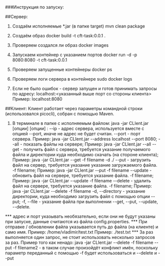 
###Инструкция по запуску:

##Сервер:

1) Создаём исполняемые *.jar (в папке target)
mvn clean package 

2) Создаём образ
docker build -t cft-task:0.0.1 .	

3) Проверяем создался ли образ
docker images

4) Запускаем контейнер с указанием портов
docker run -d -p 8080:8080 -t cft-task:0.0.1 

5) Проверяем запущенные контейнеры
docker ps

6) Проверяем логи сервера в контейнере
sudo docker logs <container id>

7) Если не было ошибок - сервер запущен и готов принимать запросы по адресу:
localhost:<указанный выше порт со стороны клиента>
Пример: localhost:8080


##Клиент:
Клиент работает через параметры командной строки (использовался picocli), собран с помощью Maven.

1) В терминале в папке с исполняемым файлом:
java -jar CLIent.jar [опции]
[опции] :
	--ip - адрес сервера, используется вместе с опцией --port, иначе не адрес не будет считан. 
	--port - порт сервера. 
		Пример: java -jar CLIent.jar --address localhost --port 8080;
	--all - показать файлы на сервере;
		Пример: java -jar CLIent.jar --all
	--get - получить файл с сервера, требуется указание получаемого файла и директории куда необходимо скачать (на стороне клиента);
		Пример: java -jar CLIent.jar --get -f filename -d ./
	--put - загрузить файл на сервер, требуется указание указание загружаемого файла. -f filename;
		Пример: java -jar CLIent.jar --put -f filename
	--update - обновить файл на сервере, требуется указание файла. -f filename;
		Пример: java -jar CLIent.jar --update -f filename
	--delete - удалить файл на сервере, требуется указание файла. -f filename;
		Пример: java -jar CLIent.jar --delete -f filename
	-d, --directory - указание директории, куда необходимо загрузить файл с помощью опции --put;
	-f, --file - указание файла при выполнении --get, --put, --update, --delete.
	
*** адрес и порт указывать необязательно, если они не будут указаны при запуске, данные считаются из файла config.properties.
*** При отправке / обновлении файла указывается путь до файла (на клиенте) и само имя. 
Пример: /home/vladimir/test.txt 
Пример: ./test.txt
*** За раз выполняется один запрос, не стоит использовать несколько запросов за раз. 
	Пример того как ненадо: java -jar CLIent.jar --delete -f filename --put -f filename2 - в таком случае произойдёт конфликт имён, поскольку параметр переданный с помощью -f будет использоваться и --delete и --put
	






